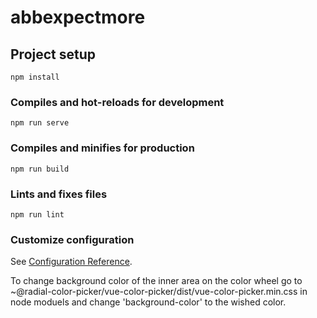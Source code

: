 # abbexpectmore

## Project setup
```
npm install
```

### Compiles and hot-reloads for development
```
npm run serve
```

### Compiles and minifies for production
```
npm run build
```

### Lints and fixes files
```
npm run lint
```

### Customize configuration
See [Configuration Reference](https://cli.vuejs.org/config/).  

To change background color of the inner area on the color wheel go to   
~@radial-color-picker/vue-color-picker/dist/vue-color-picker.min.css in node moduels and change 'background-color' to the wished color.
